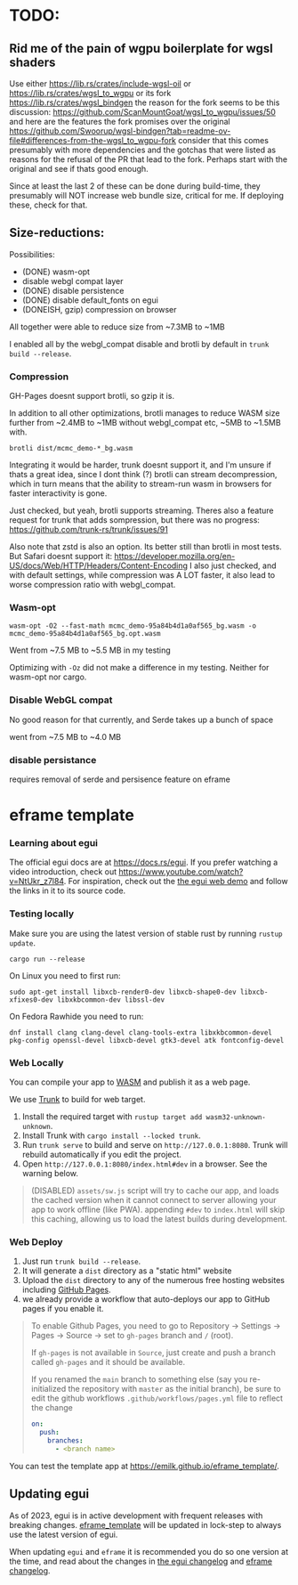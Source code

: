 # TODO:

## Rid me of the pain of wgpu boilerplate for wgsl shaders

Use either 
https://lib.rs/crates/include-wgsl-oil
or 
https://lib.rs/crates/wgsl_to_wgpu
or its fork
https://lib.rs/crates/wgsl_bindgen
the reason for the fork seems to be this discussion:
https://github.com/ScanMountGoat/wgsl_to_wgpu/issues/50
and here are the features the fork promises over the original
https://github.com/Swoorup/wgsl-bindgen?tab=readme-ov-file#differences-from-the-wgsl_to_wgpu-fork
consider that this comes presumably with more dependencies and the gotchas that were listed as reasons for the refusal of the PR that lead to the fork. Perhaps start with the original and see if thats good enough.

Since at least the last 2 of these can be done during build-time, they presumably will NOT increase web bundle size, critical for me. If deploying these, check for that.

## Size-reductions:

Possibilities:

* (DONE) wasm-opt
* disable webgl compat layer
* (DONE) disable persistence
* (DONE) disable default_fonts on egui
* (DONEISH, gzip) compression on browser

All together were able to reduce size from ~7.3MB to ~1MB

I enabled all by the webgl_compat disable and brotli by default in `trunk build --release`.

### Compression
GH-Pages doesnt support brotli, so gzip it is.

In addition to all other optimizations, brotli manages to reduce WASM size further from ~2.4MB to ~1MB without webgl_compat etc, ~5MB to ~1.5MB with.

`brotli dist/mcmc_demo-*_bg.wasm`

Integrating it would be harder, trunk doesnt support it, and I'm unsure if thats a great idea, since I dont think (?) brotli can stream decompression, which in turn means that the ability to stream-run wasm in browsers for faster interactivity is gone.

Just checked, but yeah, brotli supports streaming. Theres also a feature request for trunk that adds sompression, but there was no progress: https://github.com/trunk-rs/trunk/issues/91

Also note that zstd is also an option. Its better still than brotli in most tests. But Safari doesnt support it: https://developer.mozilla.org/en-US/docs/Web/HTTP/Headers/Content-Encoding
I also just checked, and with default settings, while compression was A LOT faster, it also lead to worse compression ratio with webgl_compat.

### Wasm-opt

`wasm-opt -O2 --fast-math mcmc_demo-95a84b4d1a0af565_bg.wasm -o mcmc_demo-95a84b4d1a0af565_bg.opt.wasm`

Went from ~7.5 MB to ~5.5 MB in my testing

Optimizing with `-Oz` did not make a difference in my testing. Neither for wasm-opt nor cargo.

### Disable WebGL compat

No good reason for that currently, and Serde takes up a bunch of space

went from ~7.5 MB to ~4.0 MB

### disable persistance

requires removal of serde and persisence feature on eframe

# eframe template

### Learning about egui

The official egui docs are at <https://docs.rs/egui>. If you prefer watching a video introduction, check out <https://www.youtube.com/watch?v=NtUkr_z7l84>. For inspiration, check out the [the egui web demo](https://emilk.github.io/egui/index.html) and follow the links in it to its source code.

### Testing locally

Make sure you are using the latest version of stable rust by running `rustup update`.

`cargo run --release`

On Linux you need to first run:

`sudo apt-get install libxcb-render0-dev libxcb-shape0-dev libxcb-xfixes0-dev libxkbcommon-dev libssl-dev`

On Fedora Rawhide you need to run:

`dnf install clang clang-devel clang-tools-extra libxkbcommon-devel pkg-config openssl-devel libxcb-devel gtk3-devel atk fontconfig-devel`

### Web Locally

You can compile your app to [WASM](https://en.wikipedia.org/wiki/WebAssembly) and publish it as a web page.

We use [Trunk](https://trunkrs.dev/) to build for web target.
1. Install the required target with `rustup target add wasm32-unknown-unknown`.
2. Install Trunk with `cargo install --locked trunk`.
3. Run `trunk serve` to build and serve on `http://127.0.0.1:8080`. Trunk will rebuild automatically if you edit the project.
4. Open `http://127.0.0.1:8080/index.html#dev` in a browser. See the warning below.

> (DISABLED) `assets/sw.js` script will try to cache our app, and loads the cached version when it cannot connect to server allowing your app to work offline (like PWA).
> appending `#dev` to `index.html` will skip this caching, allowing us to load the latest builds during development.

### Web Deploy
1. Just run `trunk build --release`.
2. It will generate a `dist` directory as a "static html" website
3. Upload the `dist` directory to any of the numerous free hosting websites including [GitHub Pages](https://docs.github.com/en/free-pro-team@latest/github/working-with-github-pages/configuring-a-publishing-source-for-your-github-pages-site).
4. we already provide a workflow that auto-deploys our app to GitHub pages if you enable it.
> To enable Github Pages, you need to go to Repository -> Settings -> Pages -> Source -> set to `gh-pages` branch and `/` (root).
>
> If `gh-pages` is not available in `Source`, just create and push a branch called `gh-pages` and it should be available.
>
> If you renamed the `main` branch to something else (say you re-initialized the repository with `master` as the initial branch), be sure to edit the github workflows `.github/workflows/pages.yml` file to reflect the change
> ```yml
> on:
>   push:
>     branches:
>       - <branch name>
> ```

You can test the template app at <https://emilk.github.io/eframe_template/>.

## Updating egui

As of 2023, egui is in active development with frequent releases with breaking changes. [eframe_template](https://github.com/emilk/eframe_template/) will be updated in lock-step to always use the latest version of egui.

When updating `egui` and `eframe` it is recommended you do so one version at the time, and read about the changes in [the egui changelog](https://github.com/emilk/egui/blob/master/CHANGELOG.md) and [eframe changelog](https://github.com/emilk/egui/blob/master/crates/eframe/CHANGELOG.md).
